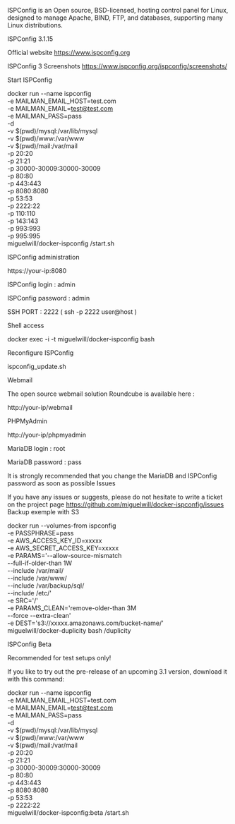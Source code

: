 ISPConfig is an Open source, BSD-licensed, hosting control panel for Linux, designed to manage Apache, BIND, FTP, and databases, supporting many Linux distributions.

ISPConfig 3.1.15

Official website https://www.ispconfig.org

ISPConfig 3 Screenshots https://www.ispconfig.org/ispconfig/screenshots/

Start ISPConfig

docker run --name ispconfig \
-e MAILMAN_EMAIL_HOST=test.com \
-e MAILMAN_EMAIL=test@test.com \
-e MAILMAN_PASS=pass \
-d \
-v $(pwd)/mysql:/var/lib/mysql \
-v $(pwd)/www:/var/www \
-v $(pwd)/mail:/var/mail \
-p 20:20 \
-p 21:21 \
-p 30000-30009:30000-30009 \
-p 80:80 \
-p 443:443 \
-p 8080:8080 \
-p 53:53 \
-p 2222:22 \
-p 110:110 \
-p 143:143 \
-p 993:993 \
-p 995:995 \
miguelwill/docker-ispconfig /start.sh

ISPConfig administration

https://your-ip:8080

ISPConfig login : admin

ISPConfig password : admin

SSH PORT : 2222 ( ssh -p 2222 user@host )

Shell access

docker exec -i -t miguelwill/docker-ispconfig bash

Reconfigure ISPConfig

ispconfig_update.sh

Webmail

The open source webmail solution Roundcube is available here :

http://your-ip/webmail

PHPMyAdmin

http://your-ip/phpmyadmin

MariaDB login : root

MariaDB password : pass

It is strongly recommended that you change the MariaDB and ISPConfig password as soon as possible
Issues

If you have any issues or suggests, please do not hesitate to write a ticket on the project page https://github.com/miguelwill/docker-ispconfig/issues
Backup exemple with S3

docker run --volumes-from ispconfig \
-e PASSPHRASE=pass \
-e AWS_ACCESS_KEY_ID=xxxxx \
-e AWS_SECRET_ACCESS_KEY=xxxxx \
-e PARAMS='--allow-source-mismatch \
--full-if-older-than 1W \
--include /var/mail/ \
--include /var/www/ \
--include /var/backup/sql/ \
--include /etc/' \
-e SRC='/' \
-e PARAMS_CLEAN='remove-older-than 3M \
--force --extra-clean' \
-e DEST='s3://xxxxx.amazonaws.com/bucket-name/' \
miguelwill/docker-duplicity bash /duplicity

ISPConfig Beta

Recommended for test setups only!

If you like to try out the pre-release of an upcoming 3.1 version, download it with this command:

docker run --name ispconfig \
-e MAILMAN_EMAIL_HOST=test.com \
-e MAILMAN_EMAIL=test@test.com \
-e MAILMAN_PASS=pass \
-d \
-v $(pwd)/mysql:/var/lib/mysql \
-v $(pwd)/www:/var/www \
-v $(pwd)/mail:/var/mail \
-p 20:20 \
-p 21:21 \
-p 30000-30009:30000-30009 \
-p 80:80 \
-p 443:443 \
-p 8080:8080 \
-p 53:53 \
-p 2222:22 \
miguelwill/docker-ispconfig:beta /start.sh
